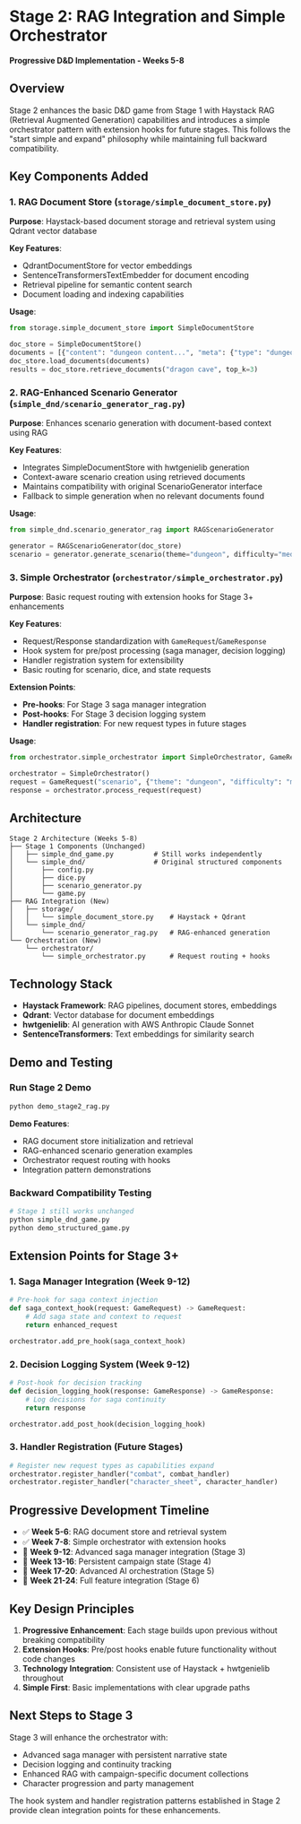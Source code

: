 # Stage 2: RAG Integration and Simple Orchestrator

**Progressive D&D Implementation - Weeks 5-8**

## Overview

Stage 2 enhances the basic D&D game from Stage 1 with Haystack RAG (Retrieval Augmented Generation) capabilities and introduces a simple orchestrator pattern with extension hooks for future stages. This follows the "start simple and expand" philosophy while maintaining full backward compatibility.

## Key Components Added

### 1. RAG Document Store (`storage/simple_document_store.py`)

**Purpose**: Haystack-based document storage and retrieval system using Qdrant vector database

**Key Features**:
- QdrantDocumentStore for vector embeddings
- SentenceTransformersTextEmbedder for document encoding  
- Retrieval pipeline for semantic content search
- Document loading and indexing capabilities

**Usage**:
```python
from storage.simple_document_store import SimpleDocumentStore

doc_store = SimpleDocumentStore()
documents = [{"content": "dungeon content...", "meta": {"type": "dungeon"}}]
doc_store.load_documents(documents)
results = doc_store.retrieve_documents("dragon cave", top_k=3)
```

### 2. RAG-Enhanced Scenario Generator (`simple_dnd/scenario_generator_rag.py`)

**Purpose**: Enhances scenario generation with document-based context using RAG

**Key Features**:
- Integrates SimpleDocumentStore with hwtgenielib generation
- Context-aware scenario creation using retrieved documents
- Maintains compatibility with original ScenarioGenerator interface
- Fallback to simple generation when no relevant documents found

**Usage**:
```python
from simple_dnd.scenario_generator_rag import RAGScenarioGenerator

generator = RAGScenarioGenerator(doc_store)
scenario = generator.generate_scenario(theme="dungeon", difficulty="medium")
```

### 3. Simple Orchestrator (`orchestrator/simple_orchestrator.py`)

**Purpose**: Basic request routing with extension hooks for Stage 3+ enhancements

**Key Features**:
- Request/Response standardization with `GameRequest`/`GameResponse`
- Hook system for pre/post processing (saga manager, decision logging)
- Handler registration system for extensibility
- Basic routing for scenario, dice, and state requests

**Extension Points**:
- **Pre-hooks**: For Stage 3 saga manager integration
- **Post-hooks**: For Stage 3 decision logging system  
- **Handler registration**: For new request types in future stages

**Usage**:
```python
from orchestrator.simple_orchestrator import SimpleOrchestrator, GameRequest

orchestrator = SimpleOrchestrator()
request = GameRequest("scenario", {"theme": "dungeon", "difficulty": "medium"})
response = orchestrator.process_request(request)
```

## Architecture

```
Stage 2 Architecture (Weeks 5-8)
├── Stage 1 Components (Unchanged)
│   ├── simple_dnd_game.py          # Still works independently
│   └── simple_dnd/                 # Original structured components
│       ├── config.py
│       ├── dice.py
│       ├── scenario_generator.py
│       └── game.py
├── RAG Integration (New)
│   ├── storage/
│   │   └── simple_document_store.py    # Haystack + Qdrant
│   └── simple_dnd/
│       └── scenario_generator_rag.py   # RAG-enhanced generation
└── Orchestration (New)
    └── orchestrator/
        └── simple_orchestrator.py      # Request routing + hooks
```

## Technology Stack

- **Haystack Framework**: RAG pipelines, document stores, embeddings
- **Qdrant**: Vector database for document embeddings
- **hwtgenielib**: AI generation with AWS Anthropic Claude Sonnet
- **SentenceTransformers**: Text embeddings for similarity search

## Demo and Testing

### Run Stage 2 Demo
```bash
python demo_stage2_rag.py
```

**Demo Features**:
- RAG document store initialization and retrieval
- RAG-enhanced scenario generation examples
- Orchestrator request routing with hooks
- Integration pattern demonstrations

### Backward Compatibility Testing
```bash
# Stage 1 still works unchanged
python simple_dnd_game.py
python demo_structured_game.py
```

## Extension Points for Stage 3+

### 1. Saga Manager Integration (Week 9-12)
```python
# Pre-hook for saga context injection
def saga_context_hook(request: GameRequest) -> GameRequest:
    # Add saga state and context to request
    return enhanced_request

orchestrator.add_pre_hook(saga_context_hook)
```

### 2. Decision Logging System (Week 9-12)  
```python
# Post-hook for decision tracking
def decision_logging_hook(response: GameResponse) -> GameResponse:
    # Log decisions for saga continuity
    return response

orchestrator.add_post_hook(decision_logging_hook)
```

### 3. Handler Registration (Future Stages)
```python
# Register new request types as capabilities expand
orchestrator.register_handler("combat", combat_handler)
orchestrator.register_handler("character_sheet", character_handler)
```

## Progressive Development Timeline

- ✅ **Week 5-6**: RAG document store and retrieval system
- ✅ **Week 7-8**: Simple orchestrator with extension hooks  
- 🚧 **Week 9-12**: Advanced saga manager integration (Stage 3)
- 📅 **Week 13-16**: Persistent campaign state (Stage 4)
- 📅 **Week 17-20**: Advanced AI orchestration (Stage 5)
- 📅 **Week 21-24**: Full feature integration (Stage 6)

## Key Design Principles

1. **Progressive Enhancement**: Each stage builds upon previous without breaking compatibility
2. **Extension Hooks**: Pre/post hooks enable future functionality without code changes
3. **Technology Integration**: Consistent use of Haystack + hwtgenielib throughout
4. **Simple First**: Basic implementations with clear upgrade paths

## Next Steps to Stage 3

Stage 3 will enhance the orchestrator with:
- Advanced saga manager with persistent narrative state
- Decision logging and continuity tracking  
- Enhanced RAG with campaign-specific document collections
- Character progression and party management

The hook system and handler registration patterns established in Stage 2 provide clean integration points for these enhancements.